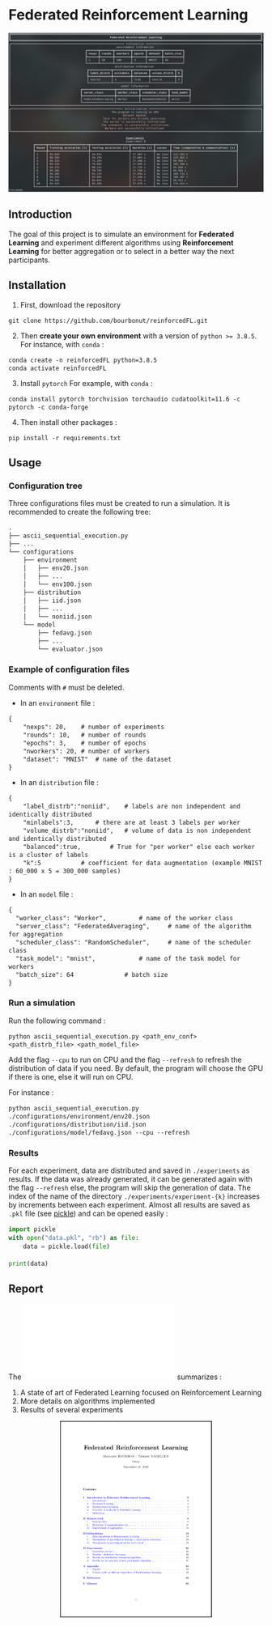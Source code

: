 # Federated Reinforcement Learning

![example](./docs/example.png)

## Introduction

The goal of this project is to simulate an environment for **Federated Learning** and experiment different algorithms using **Reinforcement Learning** for better aggregation or to select in a better way the next participants.

## Installation

1. First, download the repository
```
git clone https://github.com/bourbonut/reinforcedFL.git 
```

2. Then **create your own environment** with a version of `python >= 3.8.5`.
For instance, with `conda` :
```shell
conda create -n reinforcedFL python=3.8.5
conda activate reinforcedFL
```

3. Install `pytorch`
For example, with `conda` :
```
conda install pytorch torchvision torchaudio cudatoolkit=11.6 -c pytorch -c conda-forge
```

4. Then install other packages :
```shell
pip install -r requirements.txt
```

## Usage

### Configuration tree
Three configurations files must be created to run a simulation. It is recommended to create the following tree:
```
.
├── ascii_sequential_execution.py
├── ...
└── configurations
    ├── environment
    │   ├── env20.json
    │   ├── ...
    │   └── env100.json
    ├── distribution
    │   ├── iid.json
    │   ├── ...
    │   └── noniid.json
    └── model
        ├── fedavg.json
        ├── ...
        └── evaluator.json
```

### Example of configuration files

Comments with `#` must be deleted.

- In an `environment` file :
```
{
    "nexps": 20,	# number of experiments
    "rounds": 10,	# number of rounds
    "epochs": 3,	# number of epochs
    "nworkers": 20,	# number of workers
    "dataset": "MNIST"	# name of the dataset
}
```

- In an `distribution` file :
```
{
    "label_distrb":"noniid",	# labels are non independent and identically distributed
    "minlabels":3,		# there are at least 3 labels per worker
    "volume_distrb":"noniid",	# volume of data is non independent and identically distributed
    "balanced":true,		# True for "per worker" else each worker is a cluster of labels
    "k":5			# coefficient for data augmentation (example MNIST : 60_000 x 5 = 300_000 samples)
}
```

- In an `model` file :
```
{
  "worker_class": "Worker",		    # name of the worker class
  "server_class": "FederatedAveraging",	    # name of the algorithm for aggregation
  "scheduler_class": "RandomScheduler",	    # name of the scheduler class
  "task_model": "mnist",		    # name of the task model for workers
  "batch_size": 64			    # batch size
}
```


### Run a simulation

Run the following command :
```shell
python ascii_sequential_execution.py <path_env_conf> <path_distrb_file> <path_model_file>
```
Add the flag `--cpu` to run on CPU and the flag `--refresh` to refresh the distribution of data if you need.
By default, the program will choose the GPU if there is one, else it will run on CPU.

For instance :
```shell
python ascii_sequential_execution.py ./configurations/environment/env20.json ./configurations/distribution/iid.json ./configurations/model/fedavg.json --cpu --refresh
```

### Results

For each experiment, data are distributed and saved in `./experiments` as results. 
If the data was already generated, it can be generated again with the flag `--refresh` else, the program will skip the generation of data.
The index of the name of the directory `./experiments/experiment-{k}` increases by increments between each experiment.
Almost all results are saved as `.pkl` file (see [pickle](https://docs.python.org/3/library/pickle.html)) and can be opened easily :
```python
import pickle
with open("data.pkl", "rb") as file:
    data = pickle.load(file)

print(data)
```

## Report

The ![report](./docs/report.pdf) summarizes :
1. A state of art of Federated Learning focused on Reinforcement Learning
2. More details on algorithms implemented
3. Results of several experiments

<p align="center">
    <a href="./docs/report.pdf">
        <img width=300px src="./docs/report.png"/>
    </a>
</p>

